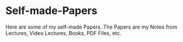 # Self-made-Papers
Here are some of my self-made Papers.
The Papers are my Notes from Lectures, Video Lectures, Books, PDF Files, etc.
